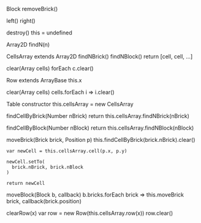 Block
  removeBrick()

  left() right()

  destroy()
    this = undefined

Array2D
  findN(n)


CellsArray extends Array2D
  findNBrick()
  findNBlock()
    return [cell, cell, ...]

  clear(Array cells)
    forEach c.clear()

Row extends ArrayBase
  this.x

  clear(Array cells)
    cells.forEach i => i.clear()

Table
  constructor
    this.cellsArray = new CellsArray

  findCellByBrick(Number nBrick)
    return this.cellsArray.findNBrick(nBrick)   

  findCellByBlock(Number nBlock)
    return this.cellsArray.findNBlock(nBlock)

  moveBrick(Brick brick, Position p)
    this.findCellByBrick(brick.nBrick).clear()

    var newCell = this.cellsArray.cell(p.x, p.y)

    newCell.setTo(
      brick.nBrick, brick.nBlock
    )

    return newCell

  moveBlock(Block b, callback)
    b.bricks.forEach brick =>
      this.moveBrick brick, callback(brick.position)

  clearRow(x)
    var row = new Row(this.cellsArray.row(x))
    row.clear()

